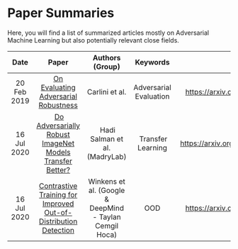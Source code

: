 # Paper Summaries

Here, you will find a list of summarized articles mostly on Adversarial Machine Learning but also potentially relevant close fields.

| Date | Paper        | Authors (Group)   | Keywords | Link |
|:----:|:------------:|:-----------------:|:--------:|:----:| 
| 20 Feb 2019 | [On Evaluating Adversarial Robustness](On&#32;Evaluating&#32;Adversarial&#32;Robustness.md) | Carlini et al. | Adversarial Evaluation | <https://arxiv.org/abs/1902.06705> |
| 16 Jul 2020 | [Do Adversarially Robust ImageNet Models Transfer Better?](Do&#32;Adversarially&#32;Robust&#32;ImageNet&#32;Models&#32;Transfer&#32;Better%3F.md) | Hadi Salman et al. (MadryLab) | Transfer Learning | <https://arxiv.org/pdf/2007.08489.pdf> |
| 16 Jul 2020 | [Contrastive Training for Improved Out-of-Distribution Detection](Contrastive&#32;Training&#32;for&#32;Improved&#32;Out-of-Distribution&#32;Detection.md) | Winkens et al. (Google & DeepMind - Taylan Cemgil Hoca) | OOD | <https://arxiv.org/abs/2007.05566> |
